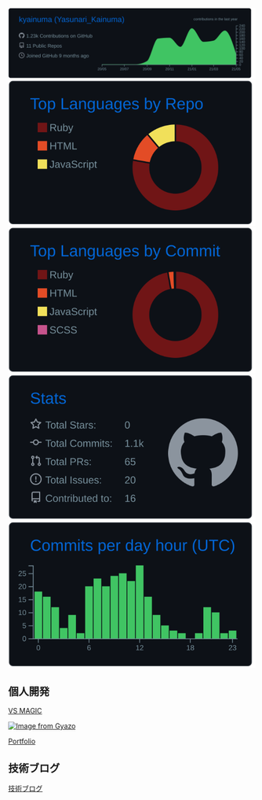 [![](https://raw.githubusercontent.com/kyainuma/kyainuma/main/profile-summary-card-output/github_dark/0-profile-details.svg)](https://github.com/vn7n24fzkq/github-profile-summary-cards)
[![](https://raw.githubusercontent.com/kyainuma/kyainuma/main/profile-summary-card-output/github_dark/1-repos-per-language.svg)](https://github.com/vn7n24fzkq/github-profile-summary-cards) [![](https://raw.githubusercontent.com/kyainuma/kyainuma/main/profile-summary-card-output/github_dark/2-most-commit-language.svg)](https://github.com/vn7n24fzkq/github-profile-summary-cards)
[![](https://raw.githubusercontent.com/kyainuma/kyainuma/main/profile-summary-card-output/github_dark/3-stats.svg)](https://github.com/vn7n24fzkq/github-profile-summary-cards) [![](https://raw.githubusercontent.com/kyainuma/kyainuma/main/profile-summary-card-output/github_dark/4-productive-time.svg)](https://github.com/vn7n24fzkq/github-profile-summary-cards)

## 個人開発

[VS MAGIC](http://vs-magic.com/)

[![Image from Gyazo](https://i.gyazo.com/429279230689b1b3cb7b2be1aab9ef70.png)](https://gyazo.com/429279230689b1b3cb7b2be1aab9ef70)

[Portfolio](https://portfolio.yasunari-kainuma.com/)

## 技術ブログ

[技術ブログ](https://yasunari-kainuma.com/)
